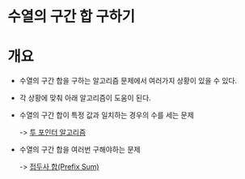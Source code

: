 # 수열의 구간 합 구하기

# 개요 
- 수열의 구간 합을 구하는 알고리즘 문제에서 여러가지 상황이 있을 수 있다.
- 각 상황에 맞춰 아래 알고리즘이 도움이 된다.
- 수열의 구간 합이 특정 값과 일치하는 경우의 수를 세는 문제

    -> [투 포인터 알고리즘](https://github.com/mokhs00/TIL/blob/main/%EC%95%8C%EA%B3%A0%EB%A6%AC%EC%A6%98/%ED%88%AC%20%ED%8F%AC%EC%9D%B8%ED%84%B0%20%EC%95%8C%EA%B3%A0%EB%A6%AC%EC%A6%98.md)
- 수열의 구간 합을 여러번 구해야하는 문제

    -> [접두사 합(Prefix Sum)](https://github.com/mokhs00/TIL/blob/main/%EC%95%8C%EA%B3%A0%EB%A6%AC%EC%A6%98/%EC%A0%91%EB%91%90%EC%82%AC%20%ED%95%A9(Prefix%20Sum).md)